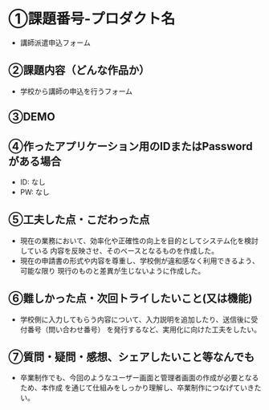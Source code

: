 # ①課題番号-プロダクト名

- 講師派遣申込フォーム

## ②課題内容（どんな作品か）

- 学校から講師の申込を行うフォーム

## ③DEMO



## ④作ったアプリケーション用のIDまたはPasswordがある場合

- ID: なし
- PW: なし

## ⑤工夫した点・こだわった点

- 現在の業務において、効率化や正確性の向上を目的としてシステム化を検討している
  内容を反映させ、そのベースとなるものを作成した。
- 現在の申請書の形式や内容を尊重し、学校側が違和感なく利用できるよう、可能な限り
  現行のものと差異が生じないように作成した。

## ⑥難しかった点・次回トライしたいこと(又は機能)

- 学校側に入力してもらう内容について、入力説明を追加したり、送信後に受付番号（問い合わせ番号）
  を発行するなど、実用化に向けた工夫をしたい。

## ⑦質問・疑問・感想、シェアしたいこと等なんでも

- 卒業制作でも、今回のようなユーザー画面と管理者画面の作成が必要となるため、本作成
  を通じて仕組みをしっかり理解し、卒業制作につなげていきたい。